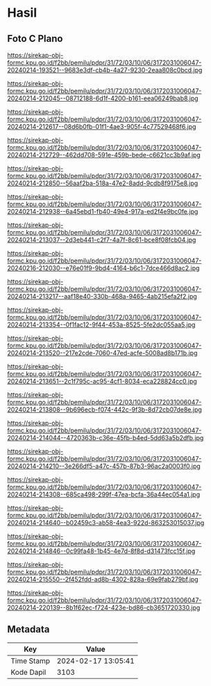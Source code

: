 # Hasil

## Foto C Plano

https://sirekap-obj-formc.kpu.go.id/f2bb/pemilu/pdpr/31/72/03/10/06/3172031006047-20240214-193521--9683e3df-cb4b-4a27-9230-2eaa808c0bcd.jpg

https://sirekap-obj-formc.kpu.go.id/f2bb/pemilu/pdpr/31/72/03/10/06/3172031006047-20240214-212045--08712188-6d1f-4200-b161-eea06249bab8.jpg

https://sirekap-obj-formc.kpu.go.id/f2bb/pemilu/pdpr/31/72/03/10/06/3172031006047-20240214-212617--08d6b0fb-01f1-4ae3-905f-4c77529468f6.jpg

https://sirekap-obj-formc.kpu.go.id/f2bb/pemilu/pdpr/31/72/03/10/06/3172031006047-20240214-212729--462dd708-591e-459b-bede-c6621cc3b9af.jpg

https://sirekap-obj-formc.kpu.go.id/f2bb/pemilu/pdpr/31/72/03/10/06/3172031006047-20240214-212850--56aaf2ba-518a-47e2-8add-9cdb8f9175e8.jpg

https://sirekap-obj-formc.kpu.go.id/f2bb/pemilu/pdpr/31/72/03/10/06/3172031006047-20240214-212938--6a45ebd1-fb40-49e4-917a-ed2f4e9bc0fe.jpg

https://sirekap-obj-formc.kpu.go.id/f2bb/pemilu/pdpr/31/72/03/10/06/3172031006047-20240214-213037--2d3eb441-c2f7-4a7f-8c61-bce8f08fcb04.jpg

https://sirekap-obj-formc.kpu.go.id/f2bb/pemilu/pdpr/31/72/03/10/06/3172031006047-20240216-212030--e76e01f9-9bd4-4164-b6c1-7dce466d8ac2.jpg

https://sirekap-obj-formc.kpu.go.id/f2bb/pemilu/pdpr/31/72/03/10/06/3172031006047-20240214-213217--aaf18e40-330b-468a-9465-4ab215efa2f2.jpg

https://sirekap-obj-formc.kpu.go.id/f2bb/pemilu/pdpr/31/72/03/10/06/3172031006047-20240214-213354--0f1fac12-9f44-453a-8525-5fe2dc055aa5.jpg

https://sirekap-obj-formc.kpu.go.id/f2bb/pemilu/pdpr/31/72/03/10/06/3172031006047-20240214-213520--217e2cde-7060-47ed-acfe-5008ad8b171b.jpg

https://sirekap-obj-formc.kpu.go.id/f2bb/pemilu/pdpr/31/72/03/10/06/3172031006047-20240214-213651--2c1f795c-ac95-4cf1-8034-eca228824cc0.jpg

https://sirekap-obj-formc.kpu.go.id/f2bb/pemilu/pdpr/31/72/03/10/06/3172031006047-20240214-213808--9b696ecb-f074-442c-9f3b-8d72cb07de8e.jpg

https://sirekap-obj-formc.kpu.go.id/f2bb/pemilu/pdpr/31/72/03/10/06/3172031006047-20240214-214044--4720363b-c36e-45fb-b4ed-5dd63a5b2dfb.jpg

https://sirekap-obj-formc.kpu.go.id/f2bb/pemilu/pdpr/31/72/03/10/06/3172031006047-20240214-214210--3e266df5-a47c-457b-87b3-96ac2a0003f0.jpg

https://sirekap-obj-formc.kpu.go.id/f2bb/pemilu/pdpr/31/72/03/10/06/3172031006047-20240214-214308--685ca498-299f-47ea-bcfa-36a44ec054a1.jpg

https://sirekap-obj-formc.kpu.go.id/f2bb/pemilu/pdpr/31/72/03/10/06/3172031006047-20240214-214640--b02459c3-ab58-4ea3-922d-863253015037.jpg

https://sirekap-obj-formc.kpu.go.id/f2bb/pemilu/pdpr/31/72/03/10/06/3172031006047-20240214-214846--0c99fa48-1b45-4e7d-8f8d-d31473fcc15f.jpg

https://sirekap-obj-formc.kpu.go.id/f2bb/pemilu/pdpr/31/72/03/10/06/3172031006047-20240214-215550--2f452fdd-ad8b-4302-828a-69e9fab279bf.jpg

https://sirekap-obj-formc.kpu.go.id/f2bb/pemilu/pdpr/31/72/03/10/06/3172031006047-20240214-220139--8b1f62ec-f724-423e-bd86-cb3651720330.jpg


## Metadata

| Key        | Value               |
| ---------- | ------------------- |
| Time Stamp | 2024-02-17 13:05:41 |
| Kode Dapil | 3103                |




